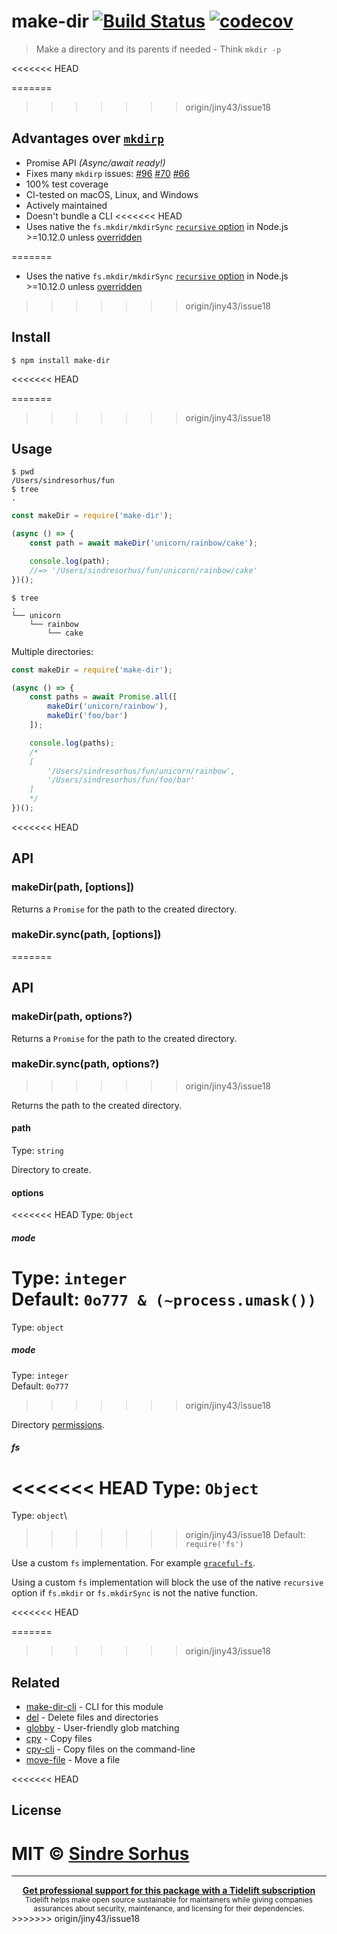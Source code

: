 # make-dir [![Build Status](https://travis-ci.org/sindresorhus/make-dir.svg?branch=master)](https://travis-ci.org/sindresorhus/make-dir) [![codecov](https://codecov.io/gh/sindresorhus/make-dir/branch/master/graph/badge.svg)](https://codecov.io/gh/sindresorhus/make-dir)

> Make a directory and its parents if needed - Think `mkdir -p`

<<<<<<< HEAD

=======
>>>>>>> origin/jiny43/issue18
## Advantages over [`mkdirp`](https://github.com/substack/node-mkdirp)

- Promise API *(Async/await ready!)*
- Fixes many `mkdirp` issues: [#96](https://github.com/substack/node-mkdirp/pull/96) [#70](https://github.com/substack/node-mkdirp/issues/70) [#66](https://github.com/substack/node-mkdirp/issues/66)
- 100% test coverage
- CI-tested on macOS, Linux, and Windows
- Actively maintained
- Doesn't bundle a CLI
<<<<<<< HEAD
- Uses native the `fs.mkdir/mkdirSync` [`recursive` option](https://nodejs.org/dist/latest/docs/api/fs.html#fs_fs_mkdir_path_options_callback) in Node.js >=10.12.0 unless [overridden](#fs)

=======
- Uses the native `fs.mkdir/mkdirSync` [`recursive` option](https://nodejs.org/dist/latest/docs/api/fs.html#fs_fs_mkdir_path_options_callback) in Node.js >=10.12.0 unless [overridden](#fs)
>>>>>>> origin/jiny43/issue18

## Install

```
$ npm install make-dir
```

<<<<<<< HEAD

=======
>>>>>>> origin/jiny43/issue18
## Usage

```
$ pwd
/Users/sindresorhus/fun
$ tree
.
```

```js
const makeDir = require('make-dir');

(async () => {
	const path = await makeDir('unicorn/rainbow/cake');

	console.log(path);
	//=> '/Users/sindresorhus/fun/unicorn/rainbow/cake'
})();
```

```
$ tree
.
└── unicorn
    └── rainbow
        └── cake
```

Multiple directories:

```js
const makeDir = require('make-dir');

(async () => {
	const paths = await Promise.all([
		makeDir('unicorn/rainbow'),
		makeDir('foo/bar')
	]);

	console.log(paths);
	/*
	[
		'/Users/sindresorhus/fun/unicorn/rainbow',
		'/Users/sindresorhus/fun/foo/bar'
	]
	*/
})();
```

<<<<<<< HEAD

## API

### makeDir(path, [options])

Returns a `Promise` for the path to the created directory.

### makeDir.sync(path, [options])
=======
## API

### makeDir(path, options?)

Returns a `Promise` for the path to the created directory.

### makeDir.sync(path, options?)
>>>>>>> origin/jiny43/issue18

Returns the path to the created directory.

#### path

Type: `string`

Directory to create.

#### options

<<<<<<< HEAD
Type: `Object`

##### mode

Type: `integer`<br>
Default: `0o777 & (~process.umask())`
=======
Type: `object`

##### mode

Type: `integer`\
Default: `0o777`
>>>>>>> origin/jiny43/issue18

Directory [permissions](https://x-team.com/blog/file-system-permissions-umask-node-js/).

##### fs

<<<<<<< HEAD
Type: `Object`<br>
=======
Type: `object`\
>>>>>>> origin/jiny43/issue18
Default: `require('fs')`

Use a custom `fs` implementation. For example [`graceful-fs`](https://github.com/isaacs/node-graceful-fs).

Using a custom `fs` implementation will block the use of the native `recursive` option if `fs.mkdir` or `fs.mkdirSync` is not the native function.

<<<<<<< HEAD

=======
>>>>>>> origin/jiny43/issue18
## Related

- [make-dir-cli](https://github.com/sindresorhus/make-dir-cli) - CLI for this module
- [del](https://github.com/sindresorhus/del) - Delete files and directories
- [globby](https://github.com/sindresorhus/globby) - User-friendly glob matching
- [cpy](https://github.com/sindresorhus/cpy) - Copy files
- [cpy-cli](https://github.com/sindresorhus/cpy-cli) - Copy files on the command-line
- [move-file](https://github.com/sindresorhus/move-file) - Move a file

<<<<<<< HEAD

## License

MIT © [Sindre Sorhus](https://sindresorhus.com)
=======
---

<div align="center">
	<b>
		<a href="https://tidelift.com/subscription/pkg/npm-make-dir?utm_source=npm-make-dir&utm_medium=referral&utm_campaign=readme">Get professional support for this package with a Tidelift subscription</a>
	</b>
	<br>
	<sub>
		Tidelift helps make open source sustainable for maintainers while giving companies<br>assurances about security, maintenance, and licensing for their dependencies.
	</sub>
</div>
>>>>>>> origin/jiny43/issue18
